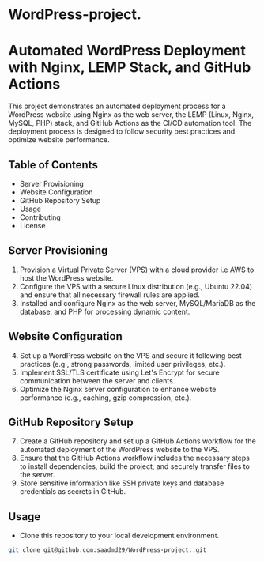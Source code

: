 # WordPress-project.
# Automated WordPress Deployment with Nginx, LEMP Stack, and GitHub Actions

This project demonstrates an automated deployment process for a WordPress website using Nginx as the web server, the LEMP (Linux, Nginx, MySQL, PHP) stack, and GitHub Actions as the CI/CD automation tool. The deployment process is designed to follow security best practices and optimize website performance.

## Table of Contents

- Server Provisioning
- Website Configuration
- GitHub Repository Setup
- Usage
- Contributing
- License

## Server Provisioning

1. Provision a Virtual Private Server (VPS) with a cloud provider i.e AWS to host the WordPress website.
2. Configure the VPS with a secure Linux distribution (e.g., Ubuntu 22.04) and ensure that all necessary firewall rules are applied.
3. Installed and configure Nginx as the web server, MySQL/MariaDB as the database, and PHP for processing dynamic content.

## Website Configuration

4. Set up a WordPress website on the VPS and secure it following best practices (e.g., strong passwords, limited user privileges, etc.).
5. Implement SSL/TLS certificate using Let's Encrypt for secure communication between the server and clients.
6. Optimize the Nginx server configuration to enhance website performance (e.g., caching, gzip compression, etc.).

## GitHub Repository Setup

7. Create a GitHub repository and set up a GitHub Actions workflow for the automated deployment of the WordPress website to the VPS.
8. Ensure that the GitHub Actions workflow includes the necessary steps to install dependencies, build the project, and securely transfer files to the server.
9. Store sensitive information like SSH private keys and database credentials as secrets in GitHub.

## Usage

- Clone this repository to your local development environment.

```bash
git clone git@github.com:saadmd29/WordPress-project..git

